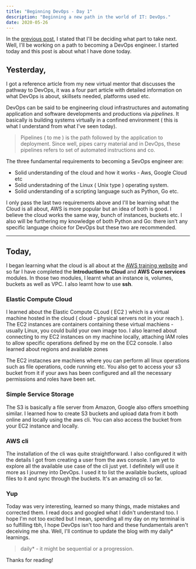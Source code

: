 ```yaml
---
title: "Beginning DevOps - Day 1"
description: "Beginning a new path in the world of IT: DevOps."
date: 2020-05-26
---
```


In the [previous post](./confused.md), I stated that I'll be deciding what part to take next. Well, I'll be working on a path to becoming a DevOps engineer. I started today and this post is about what I have done today.

## Yesterday,

I got a reference article from my new virtual mentor that discusses the pathway to DevOps, it was a four part article with detailed information on what DevOps is about, skillsets needed, platforms used etc.

DevOps can be said to be engineering cloud infrastructures and automating application and software developments and productions via _pipelines_. It basically is building systems virtually in a confined environment ( this is what I understand from what I've seen today).

> Pipelines ( to me ) is the path followed by the application to deployment. Since well, pipes carry material and in DevOps, these pipelines refers to set of automated instructions and co.

The three fundamental requirements to becoming a SevOps engineer are:

+ Solid understanding of the cloud and how it works - Aws, Google Cloud etc
+ Solid understadning of the Linux ( Unix type ) operating system.
+ Solid understanding of a scripting language such as Python, Go etc.

I only pass the last two requirements above and I'll be learning what the Cloud is all about, AWS is more popular but an idea of both is good. I believe the cloud works the same way, bunch of instances, buckets etc. I also will be furthering my knowledge of both Python and Go: there isn't any specific language choice for DevOps but these two are recommended.

---

## Today,

I began learning what the cloud is all about at the [AWS training website](https://aws.training) and so far I have completed the **Introduction to Cloud** and **AWS Core services** modules. In those two modules, I learnt what an instance is, volumes, buckets as well as VPC. I also learnt how to use **ssh**.

### Elastic Compute Cloud

I learned about the Elastic Compute CLoud ( EC2 ) which is a virtual machine hosted in the cloud ( cloud - physical servers not in your reach ). The EC2 instances are containers containing these virtual machiens - usually Linux, you could build your own image too. I also learned about connecting to my EC2 instances on my machine locally, attaching IAM roles to allow specific operations defined by me on the EC2 console. I also learned about regions and available zones

The EC2 instacnes are machiens where you can perform all linux operations such as file operations, code running etc. You also get to access your s3 bucket from it if your aws has been configured and all the necessary permissions and roles have been set.

### Simple Service Storage

The S3 is basically a file server from Amazon, Google also offers smoething similar. I learned how to create S3 buckets and upload data from it both online and locally using the aws cli. You can also access the bucket from your EC2 instance and locally.

### AWS cli

The installation of the cli was quite straightforward. I also configured it with the details I got from creating a user from the aws console. I am yet to explore all the available use case of the cli just yet. I definitely will use it more as I journey into DevOps. I used it to list the available buckets, upload files to it and sync through the buckets. It's an amazing cli so far.

### Yup

Today was very interesting, learned so many things, made mistakes and corrected them. I read docs and googled what I didn't understand too. I hope I'm not too excited but I mean, spending all my day on my terminal is so fulfilling tbh, I hope DevOps isn't too hard and these fundamentals aren't deceiving me sha. Well, I'll continue to update the blog with my daily* learnings.

> daily* - it might be sequential or a progression.

Thanks for reading!
